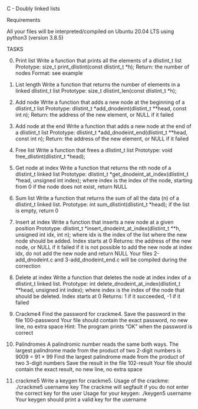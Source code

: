 C - Doubly linked lists

Requirements

All your files will be interpreted/compiled on Ubuntu 20.04 LTS using python3 (version 3.8.5)

TASKS

0. Print list
  Write a function that prints all the elements of a dlistint_t list
Prototype: size_t print_dlistint(const dlistint_t *h);
Return: the number of nodes
Format: see example

1. List length
  Write a function that returns the number of elements in a linked dlistint_t list
Prototype: size_t dlistint_len(const dlistint_t *h);

2. Add node
  Write a function that adds a new node at the beginning of a dlistint_t list
Prototype: dlistint_t *add_dnodeint(dlistint_t **head, const int n);
Return: the address of the new element, or NULL if it failed

3. Add node at the end
  Write a function that adds a new node at the end of a dlistint_t list
Prototype: dlistint_t *add_dnodeint_end(dlistint_t **head, const int n);
Return: the address of the new element, or NULL if it failed

4. Free list
  Write a function that frees a dlistint_t list
Prototype: void free_dlistint(dlistint_t *head);

5. Get node at index
  Write a function that returns the nth node of a dlistint_t linked list
Prototype: dlistint_t *get_dnodeint_at_index(dlistint_t *head, unsigned int index);
where index is the index of the node, starting from 0
if the node does not exist, return NULL

6. Sum list
  Write a function that returns the sum of all the data (n) of a dlistint_t linked list.
Prototype: int sum_dlistint(dlistint_t *head);
if the list is empty, return 0

7. Insert at index
  Write a function that inserts a new node at a given position
Prototype: dlistint_t *insert_dnodeint_at_index(dlistint_t **h, unsigned int idx, int n);
where idx is the index of the list where the new node should be added. Index starts at 0
Returns: the address of the new node, or NULL if it failed
if it is not possible to add the new node at index idx, do not add the new node and return NULL
Your files 2-add_dnodeint.c and 3-add_dnodeint_end.c will be compiled during the correction

8. Delete at index
  Write a function that deletes the node at index index of a dlistint_t linked list.
Prototype: int delete_dnodeint_at_index(dlistint_t **head, unsigned int index);
where index is the index of the node that should be deleted. Index starts at 0
Returns: 1 if it succeeded, -1 if it failed

9. Crackme4
  Find the password for crackme4.
Save the password in the file 100-password
Your file should contain the exact password, no new line, no extra space
Hint: The program prints “OK” when the password is correct

10. Palindromes
  A palindromic number reads the same both ways. The largest palindrome made from the product of two 2-digit numbers is 9009 = 91 × 99
Find the largest palindrome made from the product of two 3-digit numbers
Save the result in the file 102-result
Your file should contain the exact result, no new line, no extra space

11. crackme5
  Write a keygen for crackme5.
Usage of the crackme: ./crackme5 username key
The crackme will segfault if you do not enter the correct key for the user
Usage for your keygen: ./keygen5 username
Your keygen should print a valid key for the username
